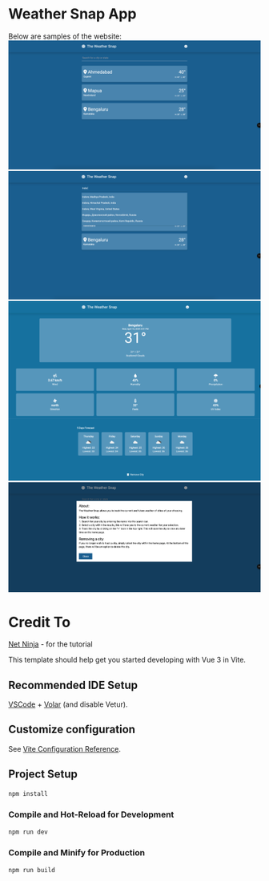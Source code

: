 # Weather Snap App

Below are samples of the website:
![Weather App screenshot 1](./src/assets/WeatherApp0.png)
![Weather App screenshot 2](./src/assets/WeatherApp1.png)
![Weather App screenshot 3](./src/assets/WeatherApp2.png)
![Weather App screenshot 4](./src/assets/WeatherApp3.png)


# Credit To

[Net Ninja](https://www.youtube.com/@NetNinja) - for the tutorial

This template should help get you started developing with Vue 3 in Vite.

## Recommended IDE Setup

[VSCode](https://code.visualstudio.com/) + [Volar](https://marketplace.visualstudio.com/items?itemName=Vue.volar) (and disable Vetur).

## Customize configuration

See [Vite Configuration Reference](https://vite.dev/config/).

## Project Setup

```sh
npm install
```

### Compile and Hot-Reload for Development

```sh
npm run dev
```

### Compile and Minify for Production

```sh
npm run build
```
